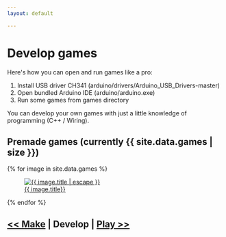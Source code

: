 ```yaml
---
layout: default

---
```


# Develop games

Here's how you can open and run games like a pro:

1. Install USB driver CH341 (arduino/drivers/Arduino_USB_Drivers-master)
2. Open bundled Arduino IDE (arduino/arduino.exe)
3. Run some games from games directory

You can develop your own games with just a little knowledge of programming (C++ / Wiring).



## Premade games (currently {{ site.data.games | size }})

<div class="photo-gallery">
    {% for image in site.data.games %}
        <a href="{{ image.image_path }}" data-fancybox="games-gallery" data-caption="{{ image.title | escape }}">
            <figure>
                <img data-src="{{ image.image_path }}" alt="{{ image.title | escape }}" />
                <figcaption>
                    {{ image.title}}
                </figcaption>
            </figure>
        </a>
    {% endfor %}
</div>



## [<< Make](/make.html) | Develop | [Play >>](/play.html)
